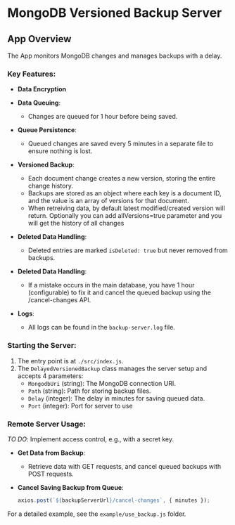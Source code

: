 # MongoDB Versioned Backup Server
## App Overview

The App monitors MongoDB changes and manages backups with a delay.

### Key Features:
- **Data Encryption**

- **Data Queuing**: 
    - Changes are queued for 1 hour before being saved.

- **Queue Persistence**:
    - Queued changes are saved every 5 minutes in a separate file to ensure nothing is lost.

- **Versioned Backup**:
    - Each document change creates a new version, storing the entire change history.
    - Backups are stored as an object where each key is a document ID, and the value is an array of versions for that document.
    - When retreiving data, by default latest modified/created version will return. Optionally you can add allVersions=true parameter and you will get the history of all changes

- **Deleted Data Handling**:
    - Deleted entries are marked `isDeleted: true` but never removed from backups.

- **Deleted Data Handling**:
   - If a mistake occurs in the main database, you have 1 hour (configurable) to fix it and cancel the queued backup using the /cancel-changes API.

- **Logs**:
    - All logs can be found in the `backup-server.log` file.

### Starting the Server:
1. The entry point is at `./src/index.js`.
2. The `DelayedVersionedBackup` class manages the server setup and accepts 4 parameters:
    - `MongodbUri` (string): The MongoDB connection URI.
    - `Path` (string): Path for storing backup files.
    - `Delay` (integer): The delay in minutes for saving queued data.
    - `Port` (integer): Port for server to use

### Remote Server Usage:

*TO DO*: Implement access control, e.g., with a secret key.

- **Get Data from Backup**:
   - Retrieve data with GET requests, and cancel queued backups with POST requests.

- **Cancel Saving Backup from Queue**:
    ```js
    axios.post(`${backupServerUrl}/cancel-changes`, { minutes });
    ```

For a detailed example, see the `example/use_backup.js` folder.